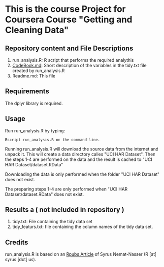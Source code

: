 # This is the course Project for Coursera Course "Getting and Cleaning Data"

## Repository content and File Descriptions 

1. run_analysis.R:  R script that performs the required analythis
2. [CodeBook.md](CodeBook.md): Short description of the variables in the tidy.txt file created by run_analysis.R
3. Readme.md: This file

## Requirements

The dplyr library is required.

## Usage

Run run_analysis.R by typing:

```
Rscript run_analysis.R on the command line.
```

Running run_analysis.R will download the source data from the internet and unpack it. This will create a data directory calles "UCI HAR Dataset".
Then the steps 1-4 are performed on the data and the result is cached to "UCI HAR Dataset/dataset.RData"

Downloading the data is only performed when the folder "UCI HAR Dataset" does not exist.

The preparing steps 1-4 are only performed when "UCI HAR Dataset/dataset.RData" does not exist.

## Results a ( not included in repository )

1. tidy.txt: File containing the tidy data set
2. tidy_featurs.txt: file containing the column names of the tidy data set.

## Credits

 run_analysis.R is based on an  [Rpubs Article](http://rstudio-pubs-static.s3.amazonaws.com/10696_c676703d98c84553b9e3510b095153b9.html) of Syrus Nemat-Nasser (R [at] syrus [dot] us).



